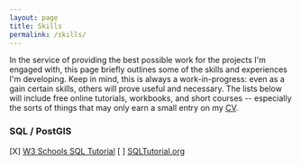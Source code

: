 ```yaml
---
layout: page
title: Skills
permalink: /skills/
---
```


In the service of providing the best possible work for the projects I'm engaged with, this page briefly outlines some of the skills and experiences I'm developing. Keep in mind, this is always a work-in-progress: even as a gain certain skills, others will prove useful and necessary. The lists below will include free online tutorials, workbooks, and short courses -- especially the sorts of things that may only earn a small entry on my [CV](/CV/).

### SQL / PostGIS

[X] [W3 Schools SQL Tutorial](https://www.w3schools.com/sql/)
[ ] [SQLTutorial.org](https://www.sqltutorial.org)
